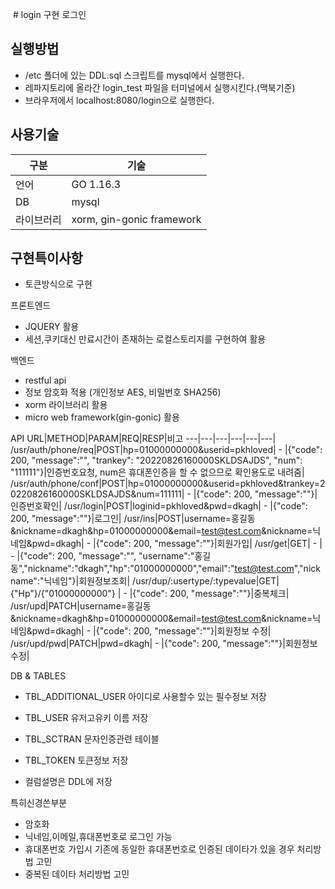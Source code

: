  # login 구현
로그인


## 실행방법
* /etc 폴더에 있는 DDL.sql 스크립트를 mysql에서 실행한다.
* 레파지토리에 올라간 login_test 파일을 터미널에서 실행시킨다.(맥북기준)
* 브라우저에서 localhost:8080/login으로 실행한다.

## 사용기술

구분|기술
---|---|
언어|GO 1.16.3|
DB|mysql|
라이브러리|xorm, gin-gonic framework|

## 구현특이사항
* 토큰방식으로 구현

프론트엔드
* JQUERY 활용
* 세션,쿠키대신 만료시간이 존재하는 로컬스토리지를 구현하여 활용

백엔드
* restful api
* 정보 암호화 적용 (개인정보 AES, 비밀번호 SHA256)
* xorm 라이브러리 활용
* micro web framework(gin-gonic) 활용

API
URL|METHOD|PARAM|REQ|RESP|비고
---|---|---|---|---|---|
/usr/auth/phone/req|POST|hp=01000000000&userid=pkhloved| - |{"code": 200, "message":"", "trankey": "20220826160000SKLDSAJDS", "num": "111111"}|인증번호요청, num은 휴대폰인증을 할 수 없으므로 확인용도로 내려줌|
/usr/auth/phone/conf|POST|hp=01000000000&userid=pkhloved&trankey=20220826160000SKLDSAJDS&num=111111| - |{"code": 200, "message":""}|인증번호확인|
/usr/login|POST|loginid=pkhloved&pwd=dkagh| - |{"code": 200, "message":""}|로그인|
/usr/ins|POST|username=홍길동&nickname=dkagh&hp=01000000000&email=test@test.com&nickname=닉네임&pwd=dkagh| - |{"code": 200, "message":""}|회원가입|
/usr/get|GET| - | - |{"code": 200, "message":"", "username":"홍길동","nickname":"dkagh","hp":"01000000000","email":"test@test.com","nickname":"닉네임"}|회원정보조회|
/usr/dup/:usertype/:typevalue|GET| {"Hp"}/{"01000000000"} | - |{"code": 200, "message":""}|중복체크|
/usr/upd|PATCH|username=홍길동&nickname=dkagh&hp=01000000000&email=test@test.com&nickname=닉네임&pwd=dkagh| - |{"code": 200, "message":""}|회원정보 수정|
/usr/upd/pwd|PATCH|pwd=dkagh| - |{"code": 200, "message":""}|회원정보 수정|

DB & TABLES

* TBL_ADDITIONAL_USER 아이디로 사용할수 있는 필수정보 저장
* TBL_USER 유저고유키 이름 저장
* TBL_SCTRAN 문자인증관련 테이블
* TBL_TOKEN 토큰정보 저장

* 컬럼설명은 DDL에 저장

특히신경쓴부분
* 암호화
* 닉네임,이메일,휴대폰번호로 로그인 가능
* 휴대폰번호 가입시 기존에 동일한 휴대폰번호로 인증된 데이타가 있을 경우 처리방법 고민
* 중복된 데이타 처리방법 고민
